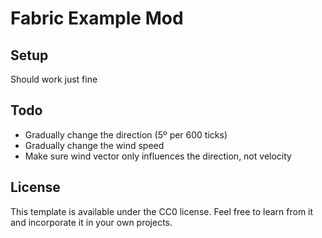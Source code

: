# Fabric Example Mod

## Setup

Should work just fine


## Todo

* Gradually change the direction (5º per 600 ticks)
* Gradually change the wind speed
* Make sure wind vector only influences the direction, not velocity 


## License

This template is available under the CC0 license. Feel free to learn from it and incorporate it in your own projects.
